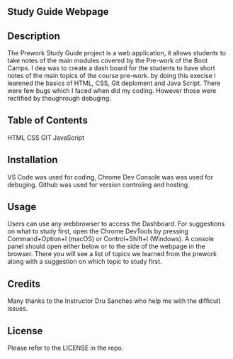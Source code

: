 # <Prework Study Guide>

## Study Guide Webpage

## Description

The Prework Study Guide project is a web application, it allows students to take notes of the main modules covered by the Pre-work of the Boot Camps.
I dea was to create a dash board for the students to have short notes of the main topics of the course pre-work. by doing this execise I learened the basics of HTML, CSS, Git deploment and Java Script. There were few bugs which I faced when did my coding. However those were rectified by thoughrough debuging.

## Table of Contents 

HTML
CSS
GIT
JavaScript

## Installation

VS Code was used for coding, Chrome Dev Console was was used for debuging. Github was used for version controling and hosting.

## Usage

Users can use any webbrowser to access the Dashboard. For suggestions on what to study first, open the Chrome DevTools by pressing Command+Option+I (macOS) or Control+Shift+I (Windows). A console panel should open either below or to the side of the webpage in the browser. There you will see a list of topics we learned from the prework along with a suggestion on which topic to study first.


## Credits
Many thanks to the Instructor Dru Sanches who help me with the difficult issues.

## License

Please refer to the LICENSE in the repo.



